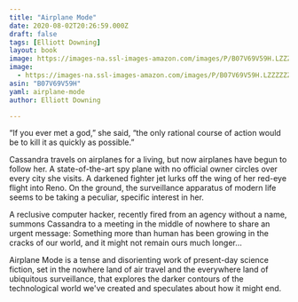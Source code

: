 ```yaml
---
title: "Airplane Mode"
date: 2020-08-02T20:26:59.000Z
draft: false
tags: [Elliott Downing]
layout: book
image: https://images-na.ssl-images-amazon.com/images/P/B07V69V59H.LZZZZZZZ.jpg
image: 
  - https://images-na.ssl-images-amazon.com/images/P/B07V69V59H.LZZZZZZZ.jpg
asin: "B07V69V59H"
yaml: airplane-mode
author: Elliott Downing

---
```


“If you ever met a god,” she said, “the only rational course of action would be to kill it as quickly as possible.”  
  
Cassandra travels on airplanes for a living, but now airplanes have begun to follow her. A state-of-the-art spy plane with no official owner circles over every city she visits. A darkened fighter jet lurks off the wing of her red-eye flight into Reno. On the ground, the surveillance apparatus of modern life seems to be taking a peculiar, specific interest in her.  
  
A reclusive computer hacker, recently fired from an agency without a name, summons Cassandra to a meeting in the middle of nowhere to share an urgent message: Something more than human has been growing in the cracks of our world, and it might not remain ours much longer…  
  
Airplane Mode is a tense and disorienting work of present-day science fiction, set in the nowhere land of air travel and the everywhere land of ubiquitous surveillance, that explores the darker contours of the technological world we've created and speculates about how it might end.